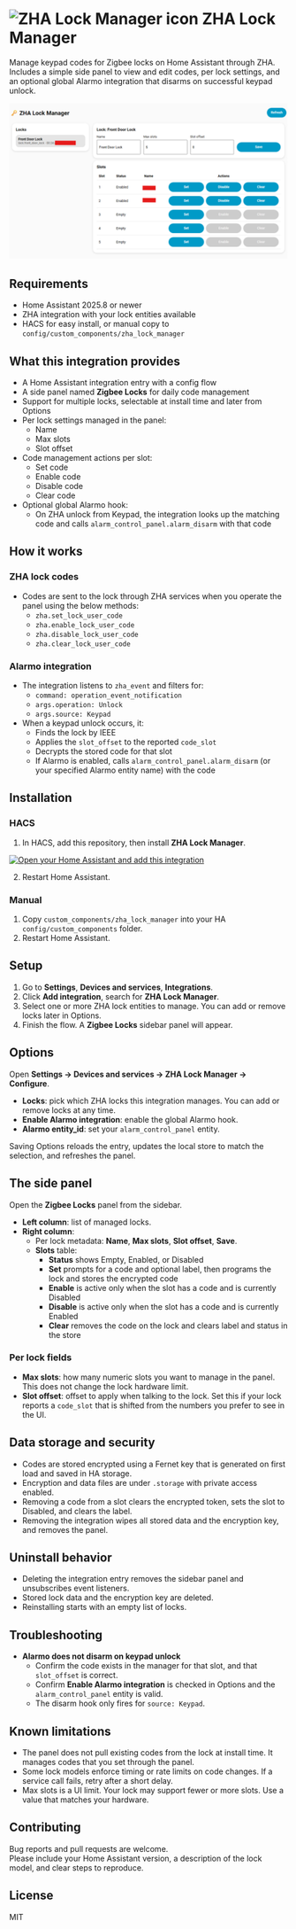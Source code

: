 <h1>
  <picture>
    <source media="(prefers-color-scheme: dark)" srcset="https://brands.home-assistant.io/zha_lock_manager/dark_icon.png">
    <img alt="ZHA Lock Manager icon" src="https://brands.home-assistant.io/zha_lock_manager/icon.png" width="44" height="44" style="vertical-align: bottom;">
  </picture>
  <span style="vertical-align: bottom;">ZHA Lock Manager</span>
</h1>

Manage keypad codes for Zigbee locks on Home Assistant through ZHA.  
Includes a simple side panel to view and edit codes, per lock settings, and an optional global Alarmo integration that disarms on successful keypad unlock.

<p align="center">
  <img src="https://raw.githubusercontent.com/dmoralesdev/zha_lock_manager/main/custom_components/zha_lock_manager/frontend/zha_lock_manager.png" alt="Zigbee Locks side panel screenshot" width="646">
</p>

## Requirements

- Home Assistant 2025.8 or newer  
- ZHA integration with your lock entities available  
- HACS for easy install, or manual copy to `config/custom_components/zha_lock_manager`

## What this integration provides

- A Home Assistant integration entry with a config flow  
- A side panel named **Zigbee Locks** for daily code management  
- Support for multiple locks, selectable at install time and later from Options  
- Per lock settings managed in the panel:
  - Name
  - Max slots
  - Slot offset
- Code management actions per slot:
  - Set code
  - Enable code
  - Disable code
  - Clear code
- Optional global Alarmo hook:
  - On ZHA unlock from Keypad, the integration looks up the matching code and calls `alarm_control_panel.alarm_disarm` with that code

## How it works

### ZHA lock codes
- Codes are sent to the lock through ZHA services when you operate the panel using the below methods:
  - `zha.set_lock_user_code`
  - `zha.enable_lock_user_code`
  - `zha.disable_lock_user_code`
  - `zha.clear_lock_user_code`

### Alarmo integration
- The integration listens to `zha_event` and filters for:
  - `command: operation_event_notification`
  - `args.operation: Unlock`
  - `args.source: Keypad`
- When a keypad unlock occurs, it:
  - Finds the lock by IEEE
  - Applies the `slot_offset` to the reported `code_slot`
  - Decrypts the stored code for that slot
  - If Alarmo is enabled, calls `alarm_control_panel.alarm_disarm` (or your specified Alarmo entity name) with the code

## Installation

### HACS

1. In HACS, add this repository, then install **ZHA Lock Manager**.

[![Open your Home Assistant and add this integration](https://my.home-assistant.io/badges/config_flow_start.svg)](https://my.home-assistant.io/redirect/config_flow_start/?domain=zha_lock_manager)

2. Restart Home Assistant.

### Manual

1. Copy `custom_components/zha_lock_manager` into your HA `config/custom_components` folder.
2. Restart Home Assistant.

## Setup

1. Go to **Settings**, **Devices and services**, **Integrations**.
2. Click **Add integration**, search for **ZHA Lock Manager**.
3. Select one or more ZHA lock entities to manage. You can add or remove locks later in Options.
4. Finish the flow. A **Zigbee Locks** sidebar panel will appear.

## Options

Open **Settings → Devices and services → ZHA Lock Manager → Configure**.

- **Locks**: pick which ZHA locks this integration manages. You can add or remove locks at any time.  
- **Enable Alarmo integration**: enable the global Alarmo hook.  
- **Alarmo entity_id**: set your `alarm_control_panel` entity.

Saving Options reloads the entry, updates the local store to match the selection, and refreshes the panel.

## The side panel

Open the **Zigbee Locks** panel from the sidebar.

- **Left column**: list of managed locks.  
- **Right column**:
  - Per lock metadata: **Name**, **Max slots**, **Slot offset**, **Save**.  
  - **Slots** table:
    - **Status** shows Empty, Enabled, or Disabled
    - **Set** prompts for a code and optional label, then programs the lock and stores the encrypted code
    - **Enable** is active only when the slot has a code and is currently Disabled
    - **Disable** is active only when the slot has a code and is currently Enabled
    - **Clear** removes the code on the lock and clears label and status in the store

### Per lock fields

- **Max slots**: how many numeric slots you want to manage in the panel. This does not change the lock hardware limit.  
- **Slot offset**: offset to apply when talking to the lock. Set this if your lock reports a `code_slot` that is shifted from the numbers you prefer to see in the UI.

## Data storage and security

- Codes are stored encrypted using a Fernet key that is generated on first load and saved in HA storage.  
- Encryption and data files are under `.storage` with private access enabled.  
- Removing a code from a slot clears the encrypted token, sets the slot to Disabled, and clears the label.  
- Removing the integration wipes all stored data and the encryption key, and removes the panel.

## Uninstall behavior

- Deleting the integration entry removes the sidebar panel and unsubscribes event listeners.  
- Stored lock data and the encryption key are deleted.  
- Reinstalling starts with an empty list of locks.

## Troubleshooting

- **Alarmo does not disarm on keypad unlock**  
  - Confirm the code exists in the manager for that slot, and that `slot_offset` is correct.  
  - Confirm **Enable Alarmo integration** is checked in Options and the `alarm_control_panel` entity is valid.  
  - The disarm hook only fires for `source: Keypad`.

## Known limitations

- The panel does not pull existing codes from the lock at install time. It manages codes that you set through the panel.  
- Some lock models enforce timing or rate limits on code changes. If a service call fails, retry after a short delay.  
- Max slots is a UI limit. Your lock may support fewer or more slots. Use a value that matches your hardware.

## Contributing

Bug reports and pull requests are welcome.  
Please include your Home Assistant version, a description of the lock model, and clear steps to reproduce.

## License
MIT
